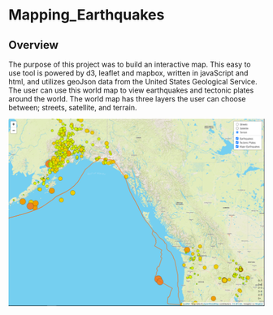 # Mapping_Earthquakes

## Overview

The purpose of this project was to build an interactive map. This easy to use tool is powered by d3, leaflet and mapbox, written in javaScript and html, and utilizes geoJson data from the United States Geological Service. The user can use this world map to view earthquakes and tectonic plates around the world. The world map has three layers the user can choose between; streets, satellite, and terrain.

![CompletedMap](/Challenge/Complete.png)
